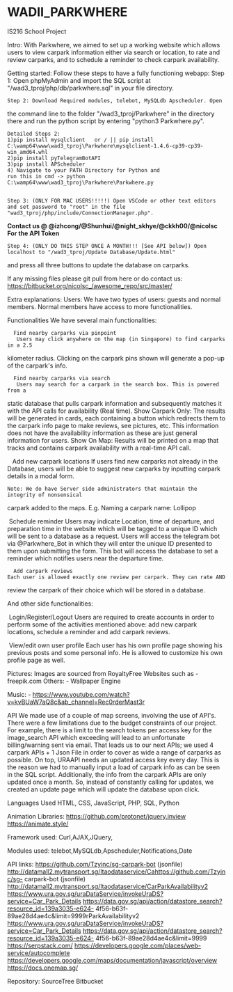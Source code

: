 # WADII_PARKWHERE
IS216 School Project

Intro:
With Parkwhere, we aimed to set up a working website which allows users to view 
carpark information either via search or location, to rate and review carparks, and 
to schedule a reminder to check carpark availability. 

Getting started:
Follow these steps to have a fully functioning webapp:
	Step 1: Open phpMyAdmin and import the SQL script at "/wad3_tproj/php/db/parkwhere.sql" in your file directory.

	Step 2: Download Required modules, telebot, MySQLdb Apscheduler. Open 
the command line to the folder "/wad3_tproj/Parkwhere" in the directory 
there and run the python script by entering "python3 Parkwhere.py".

	Detailed Steps 2:
	1)pip install mysqlclient 	or / || pip install C:\wamp64\www\wad3_tproj\Parkwhere\mysqlclient-1.4.6-cp39-cp39-win_amd64.whl 
	2)pip install pyTelegramBotAPI
	3)pip install APScheduler
	4) Navigate to your PATH Directory for Python and
	run this in cmd -> python C:\wamp64\www\wad3_tproj\Parkwhere\Parkwhere.py


	Step 3: (ONLY FOR MAC USERS!!!!!) Open VSCode or other text editors and set password to "root" in the file "wad3_tproj/php/include/ConnectionManager.php".


******Contact us @ @izhcong/@Shunhui/@night_skhye/@ckkh00/@nicolsc For the API Token******


	Step 4: (ONLY DO THIS STEP ONCE A MONTH!!! [See API below]) Open localhost to "/wad3_tproj/Update Database/Update.html" 
and press all three buttons to update the database on carparks. 



If any missing files please git pull from here or do contact us:
	https://bitbucket.org/nicolsc_/awesome_repo/src/master/

Extra explanations:
Users:
We have two types of users: guests and normal members. Normal 
members have access to more functionalities. 

Functionalities
We have several main functionalities:

      Find nearby carparks via pinpoint
       Users may click anywhere on the map (in Singapore) to find carparks in a 2.5 
kilometer radius. Clicking on the carpark pins shown will generate a pop-up of the 
carpark's info. 

      Find nearby carparks via search
       Users may search for a carpark in the search box. This is powered from a 
static database that pulls carpark information and subsequently matches it with the 
API calls for availability (Real time). 
	Show Carpark Only:
       The results will be generated in cards, each containing a button which 
redirects them to the carpark info page to make reviews, see pictures, etc. This 
information does not have the availability information as these are just general 
information for users.
	Show On Map: 
       Results will be printed on a map that tracks and contains carpark availability 
with a real-time API call.
      
‫	‬
‫      ‬Add new carpark locations
      	If users find new carparks not already in the Database, users will be 
able to suggest new carparks by inputting carpark details in a modal form.

	Note: We do have Server side administrators that maintain the integrity of nonsensical
carpark added to the maps. E.g. Naming a carpark name: Lollipop

‫      ‬Schedule reminder
       Users may indicate Location, time of departure, and preparation time in the 
website which will be tagged to a unique ID which will be sent to a database as a 
request. Users will access the telegram bot via @Parkwhere_Bot in which they will 
enter the unique ID presented to them upon submitting the form. This bot will 
access the database to set a reminder which notifies users near the departure 
time.  

      Add carpark reviews
	Each user is allowed exactly one review per carpark. They can rate AND 
review the carpark of their choice which will be stored in a database. 

And other side functionalities:

‫      ‬Login/Register/Logout
       Users are required to create accounts in order to perform some of the 
activities mentioned above: add new carpark locations, schedule a reminder and add 
carpark reviews‫.‬

‫      ‬View/edit own user profile
       Each user has his own profile page showing his previous posts and some 
personal info. He is allowed to customize his own profile page as well.


Pictures:
	Images are sourced from RoyaltyFree Websites such as 
	- freepik.com
	Others:
	- Wallpaper Engine

Music:
	- https://www.youtube.com/watch?v=kvBUaW7aQ8c&ab_channel=Rec0rderMast3r


API
  We made use of a couple of map screens, involving the use of API's. There were a 
few limitations due to the budget constraints of our project. For example, there is 
a limit to the search tokens per access key for the image_search API which 
exceeding will lead to an unfortunate billing/warning sent via email. 
  That leads us to our next APIs; we used 4 carpark APIs + 1 Json File in order to 
cover as wide a range of carparks as possible. On top, URAAPI needs an updated 
access key every day. This is the reason we had to manually input a load of carpark 
info as can be seen in the SQL script. Additionally, the info from the carpark APIs 
are only updated once a month. So, instead of constantly calling for updates, we 
created an update page which will update the database upon click.


Languages Used
HTML, CSS, JavaScript, PHP, SQL, Python


Animation Libraries:
https://github.com/protonet/jquery.inview
https://animate.style/


Framework used:
Curl,AJAX,JQuery,


Modules used:
telebot,MySQLdb,Apscheduler,Notifications,Date


API links‫:‬
https://github.com/Tzyinc/sg-carpark-bot (jsonfile)
http://datamall2.mytransport.sg/ltaodataservice/Cahttps://github.com/Tzyinc/sg-
carpark-bot (jsonfile)
http://datamall2.mytransport.sg/ltaodataservice/CarParkAvailabilityv2 
https://www.ura.gov.sg/uraDataService/invokeUraDS?service=Car_Park_Details 
https://data.gov.sg/api/action/datastore_search?resource_id=139a3035-e624-
4f56-b63f-89ae28d4ae4c&limit=9999rParkAvailabilityv2 
https://www.ura.gov.sg/uraDataService/invokeUraDS?service=Car_Park_Details 
https://data.gov.sg/api/action/datastore_search?resource_id=139a3035-e624-
4f56-b63f-89ae28d4ae4c&limit=9999
https://serpstack.com/
https://developers.google.com/places/web-service/autocomplete
https://developers.google.com/maps/documentation/javascript/overview
https://docs.onemap.sg/



Repository:
SourceTree
Bitbucket


